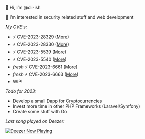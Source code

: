 👋 Hi, I’m @cli-ish

👀 I’m interested in security related stuff and web development

*My CVE's:*
- ⚡ CVE-2023-28329 ([More](https://moodle.org/mod/forum/discuss.php?d=445061))
- ⚡ CVE-2023-28330 ([More](https://moodle.org/mod/forum/discuss.php?d=445062))
- ⚡ CVE-2023-5539  ([More](https://moodle.org/mod/forum/discuss.php?d=451580))
- ⚡ CVE-2023-5540  ([More](https://moodle.org/mod/forum/discuss.php?d=451581))
- *fresh* ⚡ CVE-2023-6661  ([More](https://moodle.org/mod/forum/discuss.php?d=453758))
- *fresh* ⚡ CVE-2023-6663  ([More](https://moodle.org/mod/forum/discuss.php?d=453760))
- WIP!

*Todo for 2023:*
- Develop a small Dapp for Cryptocurrencies
- Invest more time in other PHP Frameworks (Laravel/Symfony)
- Create some stuff with Go

*Last song played on Deezer:*

[![Deezer Now Playing](https://incredible.software/test/badge/07371d90-f3ce-4352-b50a-93b55e3102e9)](https://github.com/cli-ish/deezer-badge)
